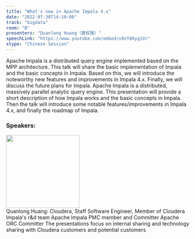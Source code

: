 ```yaml
---
title: "What's new in Apache Impala 4.x"
date: "2022-07-30T14:10:00"
track: "bigdata"
room: "B"
presenters: "Quanlong Huang（黄权隆）"
speechLink: "https://www.youtube.com/embed/v9zY8Kyg1Vc"
stype: "Chinese Session"
---
```

Apache Impala is a distributed query engine implemented based on the MPP architecture. This talk will share the basic implementation of Impala and the basic concepts in Impala. Based on this, we will introduce the noteworthy new features and improvements in Impala 4.x. Finally, we will discuss the future plans for Impala.
Apache Impala is a distributed, massively parallel analytic query engine. This presentation will provide a short description of how Impala works and the  basic concepts in Impala. Then the talk will introduce some notable features/improvements in Impala 4.x, and finally the roadmap of Impala.
 ### Speakers: 
 <img src="images/speaker/1075.png" width="200" /><br>Quanlong Huang: Cloudera, Staff Software Engineer, Member of Cloudera Impala's r&d team
Apache Impala PMC member and Committer
Apache ORC Committer
The presentations focus on internal sharing and technology sharing with Cloudera customers and potential customers

 